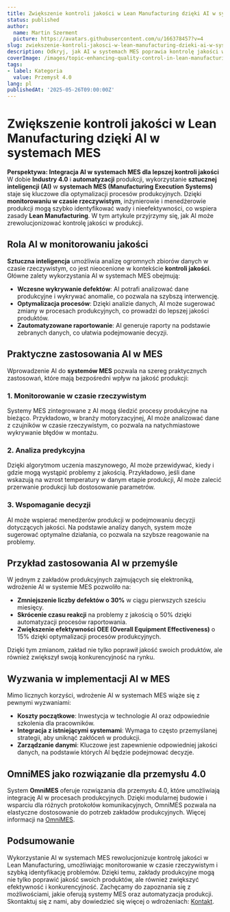 ```yaml
---
title: Zwiększenie kontroli jakości w Lean Manufacturing dzięki AI w systemach MES
status: published
author:
  name: Martin Szerment
  picture: https://avatars.githubusercontent.com/u/166378457?v=4
slug: zwiekszenie-kontroli-jakosci-w-lean-manufacturing-dzieki-ai-w-systemach-mes
description: Odkryj, jak AI w systemach MES poprawia kontrolę jakości w Lean Manufacturing poprzez monitorowanie w czasie rzeczywistym.
coverImage: /images/topic-enhancing-quality-control-in-lean-manufacturing-through-ai-driven-real-time-monitoring-in-mes-systems-this-topic-e.png
tags:
- label: Kategoria
  value: Przemysł 4.0
lang: pl
publishedAt: '2025-05-26T09:00:00Z'
---
```

# Zwiększenie kontroli jakości w Lean Manufacturing dzięki AI w systemach MES

**Perspektywa: Integracja AI w systemach MES dla lepszej kontroli jakości**  
W dobie **Industry 4.0** i **automatyzacji** produkcji, wykorzystanie **sztucznej inteligencji (AI)** w **systemach MES (Manufacturing Execution Systems)** staje się kluczowe dla optymalizacji procesów produkcyjnych. Dzięki **monitorowaniu w czasie rzeczywistym**, inżynierowie i menedżerowie produkcji mogą szybko identyfikować wady i nieefektywności, co wspiera zasady **Lean Manufacturing**. W tym artykule przyjrzymy się, jak AI może zrewolucjonizować kontrolę jakości w produkcji.

## Rola AI w monitorowaniu jakości

**Sztuczna inteligencja** umożliwia analizę ogromnych zbiorów danych w czasie rzeczywistym, co jest nieocenione w kontekście **kontroli jakości**. Główne zalety wykorzystania AI w systemach MES obejmują:
- **Wczesne wykrywanie defektów**: AI potrafi analizować dane produkcyjne i wykrywać anomalie, co pozwala na szybszą interwencję.
- **Optymalizacja procesów**: Dzięki analizie danych, AI może sugerować zmiany w procesach produkcyjnych, co prowadzi do lepszej jakości produktów.
- **Zautomatyzowane raportowanie**: AI generuje raporty na podstawie zebranych danych, co ułatwia podejmowanie decyzji.

## Praktyczne zastosowania AI w MES

Wprowadzenie AI do **systemów MES** pozwala na szereg praktycznych zastosowań, które mają bezpośredni wpływ na jakość produkcji:

### 1. Monitorowanie w czasie rzeczywistym

Systemy MES zintegrowane z AI mogą śledzić procesy produkcyjne na bieżąco. Przykładowo, w branży motoryzacyjnej, AI może analizować dane z czujników w czasie rzeczywistym, co pozwala na natychmiastowe wykrywanie błędów w montażu.

### 2. Analiza predykcyjna

Dzięki algorytmom uczenia maszynowego, AI może przewidywać, kiedy i gdzie mogą wystąpić problemy z jakością. Przykładowo, jeśli dane wskazują na wzrost temperatury w danym etapie produkcji, AI może zalecić przerwanie produkcji lub dostosowanie parametrów.

### 3. Wspomaganie decyzji

AI może wspierać menedżerów produkcji w podejmowaniu decyzji dotyczących jakości. Na podstawie analizy danych, system może sugerować optymalne działania, co pozwala na szybsze reagowanie na problemy.

## Przykład zastosowania AI w przemyśle

W jednym z zakładów produkcyjnych zajmujących się elektroniką, wdrożenie AI w systemie MES pozwoliło na:
- **Zmniejszenie liczby defektów o 30%** w ciągu pierwszych sześciu miesięcy.
- **Skrócenie czasu reakcji** na problemy z jakością o 50% dzięki automatyzacji procesów raportowania.
- **Zwiększenie efektywności OEE (Overall Equipment Effectiveness)** o 15% dzięki optymalizacji procesów produkcyjnych.  

Dzięki tym zmianom, zakład nie tylko poprawił jakość swoich produktów, ale również zwiększył swoją konkurencyjność na rynku.

## Wyzwania w implementacji AI w MES

Mimo licznych korzyści, wdrożenie AI w systemach MES wiąże się z pewnymi wyzwaniami:
- **Koszty początkowe**: Inwestycja w technologie AI oraz odpowiednie szkolenia dla pracowników.
- **Integracja z istniejącymi systemami**: Wymaga to często przemyślanej strategii, aby uniknąć zakłóceń w produkcji.
- **Zarządzanie danymi**: Kluczowe jest zapewnienie odpowiedniej jakości danych, na podstawie których AI będzie podejmować decyzje.

## OmniMES jako rozwiązanie dla przemysłu 4.0

System **OmniMES** oferuje rozwiązania dla przemysłu 4.0, które umożliwiają integrację AI w procesach produkcyjnych. Dzięki modularnej budowie i wsparciu dla różnych protokołów komunikacyjnych, OmniMES pozwala na elastyczne dostosowanie do potrzeb zakładów produkcyjnych. Więcej informacji na [OmniMES](https://www.omnimes.com/pl/projekt).

## Podsumowanie

Wykorzystanie AI w systemach MES rewolucjonizuje kontrolę jakości w Lean Manufacturing, umożliwiając monitorowanie w czasie rzeczywistym i szybką identyfikację problemów. Dzięki temu, zakłady produkcyjne mogą nie tylko poprawić jakość swoich produktów, ale również zwiększyć efektywność i konkurencyjność. Zachęcamy do zapoznania się z możliwościami, jakie oferują systemy MES oraz automatyzacja produkcji. Skontaktuj się z nami, aby dowiedzieć się więcej o wdrożeniach: [Kontakt](https://www.omnimes.com/pl/kontakt).
